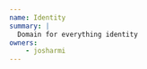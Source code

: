 ```yaml
---
name: Identity
summary: |
  Domain for everything identity
owners:
    - josharmi
---
```


<NodeGraph title="Domain Graph" />

